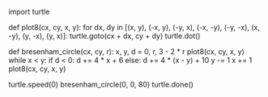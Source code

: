 import turtle

def plot8(cx, cy, x, y):
    for dx, dy in [(x, y), (-x, y), (-y, x), (-x, -y), (-y, -x), (x, -y), (y, -x), (y, x)]:
        turtle.goto(cx + dx, cy + dy)
        turtle.dot()

def bresenham_circle(cx, cy, r):
    x, y, d = 0, r, 3 - 2 * r
    plot8(cx, cy, x, y)
    while x < y:
        if d < 0:
            d += 4 * x + 6
        else:
            d += 4 * (x - y) + 10
            y -= 1
        x += 1
        plot8(cx, cy, x, y)

turtle.speed(0)
bresenham_circle(0, 0, 80)
turtle.done()




